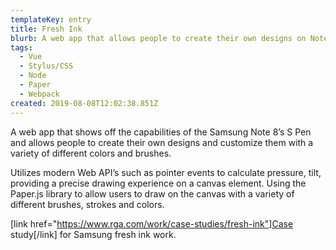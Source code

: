 ```yaml
---
templateKey: entry
title: Fresh Ink
blurb: A web app that allows people to create their own designs on Note 8's S Pen.
tags:
  - Vue
  - Stylus/CSS
  - Node
  - Paper
  - Webpack
created: 2019-08-08T12:02:38.851Z
---
```

A web app that shows off the capabilities of the Samsung Note 8’s S Pen and allows people to create their own designs and customize them with a variety of different colors and brushes.

Utilizes modern Web API’s such as pointer events to calculate pressure, tilt, providing a precise drawing experience on a canvas element. Using the Paper.js library to allow users to draw on the canvas with a variety of different brushes, strokes and colors.

<span class="entryMedia" thumb="https://res.cloudinary.com/dgjsyaqlh/image/upload/v1566217683/fresh-ink_noetue.png" full="undefined" type="article">[link href="https://www.rga.com/work/case-studies/fresh-ink"]Case study[/link] for Samsung fresh ink work.</span>
